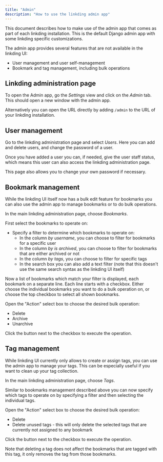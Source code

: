 ```yaml
---
title: "Admin"
description: "How to use the linkding admin app"
---
```


This document describes how to make use of the admin app that comes as part of each linkding installation. This is the default Django admin app with some linkding specific customizations.

The admin app provides several features that are not available in the linkding UI:
- User management and user self-management
- Bookmark and tag management, including bulk operations

## Linkding administration page

To open the Admin app, go the *Settings* view and click on the *Admin* tab. This should open a new window with the admin app.

Alternatively you can open the URL directly by adding `/admin` to the URL of your linkding installation.

## User management

Go to the linkding administration page and select *Users*.
Here you can add and delete users, and change the password of a user.

Once you have added a user you can, if needed, give the user staff status, which means this user can also access the linkding administration page.

This page also allows you to change your own password if necessary.

## Bookmark management

While the linkding UI itself now has a bulk edit feature for bookmarks you can also use the admin app to manage bookmarks or to do bulk operations. 

In the main linkding administration page, choose *Bookmarks*.

First select the bookmarks to operate on:

- Specify a filter to determine which bookmarks to operate on:
  - In the column *by username*, you can choose to filter for bookmarks for a specific user
  - In the column *by is archived*, you can choose to filter for bookmarks that are either archived or not
  - In the column *by tags*, you can choose to filter for specific tags
  - In the search box you can also add a text filter (note that this doesn't use the same search syntax as the linkding UI itself)  

Now a list of bookmarks which match your filter is displayed, each bookmark on a separate line.
Each line starts with a checkbox.
Either choose the individual bookmarks you want to do a bulk operation on, or choose the top checkbox to select all shown bookmarks.

Open the "Action" select box to choose the desired bulk operation:

- Delete
- Archive
- Unarchive

Click the button next to the checkbox to execute the operation.

## Tag management

While linkding UI currently only allows to create or assign tags, you can use the admin app to manage your tags. This can be especially useful if you want to clean up your tag collection.

In the main linkding administration page, choose *Tags*.

Similar to bookmarks management described above you can now specify which tags to operate on by specifying a filter and then selecting the individual tags.

Open the "Action" select box to choose the desired bulk operation:

- Delete
- Delete unused tags - this will only delete the selected tags that are currently not assigned to any bookmark

Click the button next to the checkbox to execute the operation.

Note that deleting a tag does not affect the bookmarks that are tagged with this tag, it only removes the tag from those bookmarks.
